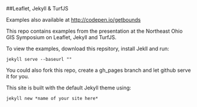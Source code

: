 ##Leaflet, Jekyll & TurfJS

Examples also available at http://codepen.io/getbounds

This repo contains examples from the presentation at the Northeast Ohio GIS Symposium on Leaflet, Jekyll and TurfJS.

To view the examples, download this repsitory, install Jekll and run:

```
jekyll serve --baseurl ""
```

You could also fork this repo, create a gh_pages branch and let github serve it for you.

This site is built with the default Jekyll theme using:

```
jekyll new *name of your site here*
```
